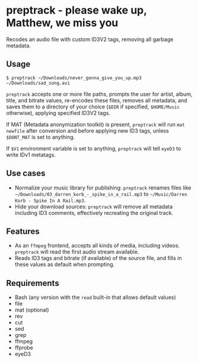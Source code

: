 preptrack - please wake up, Matthew, we miss you
================================================
Recodes an audio file with custom ID3V2 tags, removing all garbage metadata.

Usage
-----
```
$ preptrack ~/Downloads/never_gonna_give_you_up.mp3 ~/Downloads/sad_song.avi
```

`preptrack` accepts one or more file paths, prompts the user for artist, album,
title, and bitrate values, re-encodes these files, removes all metadata, and
saves them to a directory of your choice (`$DIR` if specified, `$HOME/Music`
otherwise), applying specified ID3V2 tags.

If MAT (Metadata anonymization toolkit) is present, `preptrack` will run `mat
newfile` after conversion and before applying new ID3 tags, unless `$DONT_MAT`
is set to anything.

If `$V1` environment variable is set to anything, `preptrack` will tell `eyeD3`
to write IDv1 metatags.

Use cases
---------
+ Normalize your music library for publishing: `preptrack` renames files like
  `~/Downloads/03_darren_korb_-_spike_in_a_rail.mp3` to
  `~/Music/Darren Korb - Spike In A Rail.mp3`.
+ Hide your download sources: `preptrack` will remove all metadata including
  ID3 comments, effectively recreating the original track.

Features
--------
+ As an `ffmpeg` frontend, accepts all kinds of media, including videos.
  `preptrack` will read the first audio stream available.
+ Reads ID3 tags and bitrate (if available) of the source file, and fills in
  these values as default when prompting.

Requirements
------------
+ Bash (any version with the `read` built-in that allows default values)
+ file
+ mat (optional)
+ rev
+ cut
+ sed
+ grep
+ ffmpeg
+ ffprobe
+ eyeD3

